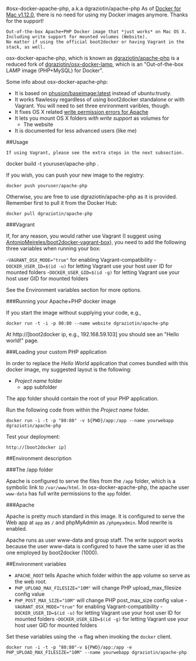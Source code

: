 #osx-docker-apache-php, a.k.a dgraziotin/apache-php
As of [Docker for Mac v1.12.0](https://docs.docker.com/engine/installation/mac/), there is no need for using my Docker images anymore. Thanks for the support!
    
    Out-of-the-box Apache+PHP Docker image that *just works* on Mac OS X. 
    Including write support for mounted volumes (Website).
    No matter if using the official boot2docker or having Vagrant in the stack, as well.

osx-docker-apache-php, which is known as 
[dgraziotin/apache-php](https://registry.hub.docker.com/u/dgraziotin/apache-php/) 
is a reduced fork of 
[dgraziotin/osx-docker-lamp](https://github.com/dgraziotin/osx-docker-lamp), 
which is an "Out-of-the-box LAMP image (PHP+MySQL) for Docker". 

Some info about osx-docker-apache-php:

- It is based on [phusion/baseimage:latest](http://phusion.github.io/baseimage-docker/)
  instead of ubuntu:trusty.
- It works flawlessy regardless of using boot2docker standalone or with Vagrant. You will need to set three enrironment varibles, though.
- It fixes OS X related [write permission errors for Apache](https://github.com/boot2docker/boot2docker/issues/581)
- It lets you mount OS X folders *with write support* as volumes for
  - The website
- It is documented for less advanced users (like me)


##Usage

    If using Vagrant, please see the extra steps in the next subsection.

docker build -t youruser/apache-php .

If you wish, you can push your new image to the registry:

    docker push youruser/apache-php

Otherwise, you are free to use dgraziotin/apache-php as it is provided. Remember first
to pull it from the Docker Hub:

    docker pull dgraziotin/apache-php

###Vagrant

If, for any reason, you would rather use Vagrant (I suggest using [AntonioMeireles/boot2docker-vagrant-box](https://github.com/AntonioMeireles/boot2docker-vagrant-box)), you need to add the following three variables when running your box:

-`VAGRANT_OSX_MODE="true"` for enabling Vagrant-compatibility
-`DOCKER_USER_ID=$(id -u)` for letting Vagrant use your host user ID for mounted folders
-`DOCKER_USER_GID=$(id -g)` for letting Vagrant use your host user GID for mounted folders

See the Environment variables section for more options.


###Running your Apache+PHP docker image

If you start the image without supplying your code, e.g.,

    docker run -t -i -p 80:80 --name website dgraziotin/apache-php

At http://[boot2docker ip, e.g., 192.168.59.103] you should see an 
"Hello world!" page.


###Loading your custom PHP application

In order to replace the _Hello World_ application that comes bundled with this 
docker image, my suggested layout is the following:

- _Project name_ folder
  - app subfolder

The app folder should contain the root of your PHP application.

Run the following code from within the _Project name_ folder.

    docker run -i -t -p "80:80" -v ${PWD}/app:/app --name yourwebapp dgraziotin/apache-php

Test your deployment:

    http://[boot2docker ip]


##Environment description


###The /app folder

Apache is configured to serve the files from the `/app` folder, which is a symbolic
link to `/var/www/html`. In osx-docker-apache-php, the apache user `www-data` 
has full write permissions to the `app` folder.

###Apache

Apache is pretty much standard in this image. It is configured to serve the Web app
at `app` as `/` and phpMyAdmin as `/phpmyadmin`. Mod rewrite is enabled.

Apache runs as user www-data and group staff. The write support works because the
user www-data is configured to have the same user id as the one employed by boot2docker (1000).

##Environment variables
- `APACHE_ROOT` tells Apache which folder within the app volume so serve as the web root.
- `PHP_UPLOAD_MAX_FILESIZE="10M"` will change PHP upload_max_filesize config value
- `PHP_POST_MAX_SIZE="10M"` will change PHP post_max_size config value
-`VAGRANT_OSX_MODE="true"` for enabling Vagrant-compatibility
-`DOCKER_USER_ID=$(id -u)` for letting Vagrant use your host user ID for mounted folders
-`DOCKER_USER_GID=$(id -g)` for letting Vagrant use your host user GID for mounted folders

Set these variables using the `-e` flag when invoking the `docker` client.

    docker run -i -t -p "80:80"-v ${PWD}/app:/app -e PHP_UPLOAD_MAX_FILESIZE="10M" --name yourwebapp dgraziotin/apache-php
